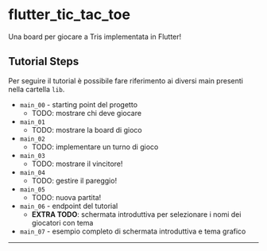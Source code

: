 # flutter_tic_tac_toe

Una board per giocare a Tris implementata in Flutter!

## Tutorial Steps

Per seguire il tutorial è possibile fare riferimento ai diversi main presenti nella cartella `lib`.

* `main_00` - starting point del progetto
  * TODO: mostrare chi deve giocare
* `main_01`
  * TODO: mostrare la board di gioco
* `main_02`
  * TODO: implementare un turno di gioco
* `main_03`
  * TODO: mostrare il vincitore!
* `main_04`
  * TODO: gestire il pareggio!
* `main_05`
  * TODO: nuova partita!
* `main_06` - endpoint del tutorial
  * **EXTRA TODO**: schermata introduttiva per selezionare i nomi dei giocatori con tema
* `main_07` - esempio completo di schermata introduttiva e tema grafico

---


